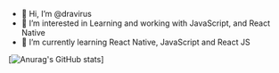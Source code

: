 - 👋 Hi, I’m @dravirus
- 👀 I’m interested in Learning and working with JavaScript, and React Native
- 🌱 I’m currently learning React Native, JavaScript and React JS

[![Anurag's GitHub stats](https://github-readme-stats.vercel.app/api?username=dravirus&theme=onedark&show_icons=true)]
<!---
dravirus/dravirus is a ✨ special ✨ repository because its `README.md` (this file) appears on your GitHub profile.
You can click the Preview link to take a look at your changes.
--->
